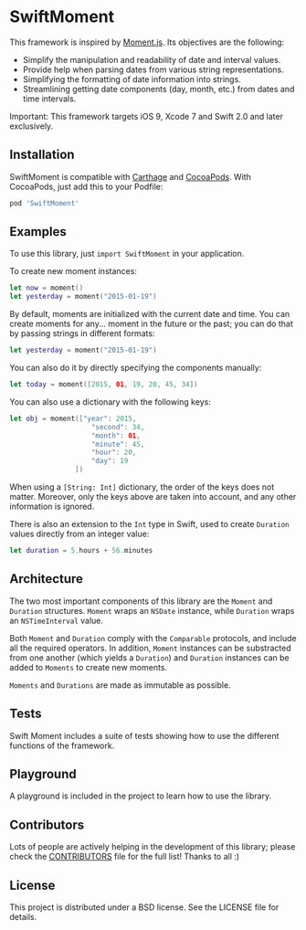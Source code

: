 # SwiftMoment

This framework is inspired by [Moment.js](http://momentjs.com). Its
objectives are the following:

- Simplify the manipulation and readability of date and interval values.
- Provide help when parsing dates from various string representations.
- Simplifying the formatting of date information into strings.
- Streamlining getting date components (day, month, etc.) from dates and
  time intervals.

Important: This framework targets iOS 9, Xcode 7 and Swift 2.0 and later
exclusively.

## Installation

SwiftMoment is compatible with
[Carthage](http://github.com/Carthage/Carthage) and
[CocoaPods](http://cocoapods.org/). With CocoaPods, just add this to
your Podfile:

```ruby
pod 'SwiftMoment'
```

## Examples

To use this library, just `import SwiftMoment` in your application.

To create new moment instances:

```Swift
let now = moment()
let yesterday = moment("2015-01-19")
```

By default, moments are initialized with the current date and time. You
can create moments for any... moment in the future or the past; you can
do that by passing strings in different formats:

```Swift
let yesterday = moment("2015-01-19")
```

You can also do it by directly specifying the components manually:

```Swift
let today = moment([2015, 01, 19, 20, 45, 34])
```

You can also use a dictionary with the following keys:

```Swift
let obj = moment(["year": 2015,
                    "second": 34,
                    "month": 01,
                    "minute": 45,
                    "hour": 20,
                    "day": 19
                ])
```

When using a `[String: Int]` dictionary, the order of the keys does not
matter. Moreover, only the keys above are taken into account, and any
other information is ignored.

There is also an extension to the `Int` type in Swift, used to create
`Duration` values directly from an integer value:

```Swift
let duration = 5.hours + 56.minutes
```

## Architecture

The two most important components of this library are the `Moment` and
`Duration` structures. `Moment` wraps an `NSDate` instance, while
`Duration` wraps an `NSTimeInterval` value.

Both `Moment` and `Duration` comply with the `Comparable` protocols, and
include all the required operators. In addition, `Moment` instances can
be substracted from one another (which yields a `Duration`) and
`Duration` instances can be added to `Moments` to create new moments.

`Moments` and `Durations` are made as immutable as possible.

## Tests

Swift Moment includes a suite of tests showing how to use the different
functions of the framework.

## Playground

A playground is included in the project to learn how to use the library.

## Contributors

Lots of people are actively helping in the development of this library;
please check the
[CONTRIBUTORS](https://github.com/akosma/SwiftMoment/blob/master/CONTRIBUTORS.md)
file for the full list! Thanks to all :)

## License

This project is distributed under a BSD license. See the LICENSE file
for details.

